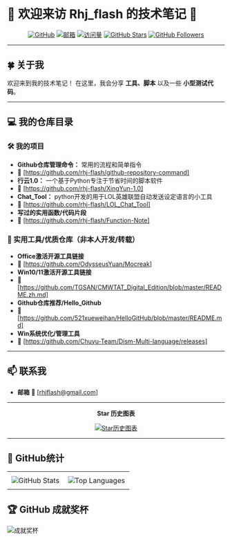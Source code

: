 # 🌟 欢迎来访 Rhj_flash 的技术笔记 🌟
<div align="center">

[![GitHub](https://img.shields.io/badge/GitHub-rhj--flash-181717?style=for-the-badge&logo=github)](https://github.com/rhj-flash)
[![邮箱](https://img.shields.io/badge/邮箱-rhjflash@gmail.com-red?style=for-the-badge&logo=gmail)](mailto:rhjflash@gmail.com)
[![访问量](https://komarev.com/ghpvc/?username=rhj-flash&color=blue&style=for-the-badge)](https://github.com/rhj-flash)
[![GitHub Stars](https://img.shields.io/github/stars/rhj-flash?style=for-the-badge&logo=github&color=yellow)](https://github.com/rhj-flash)
[![GitHub Followers](https://img.shields.io/github/followers/rhj-flash?style=for-the-badge&logo=github&color=green)](https://github.com/rhj-flash)

</div>

---

## 🍀 关于我

欢迎来到我的技术笔记！
在这里，我会分享 **工具、脚本** 以及一些 **小型测试代码**。

---

## 💻 我的仓库目录

### 🛠️ 我的项目
- **Github仓库管理命令：** 常用的流程和简单指令
- 🔗 [https://github.com/rhj-flash/github-repository-command]
- **行云1.0：** 一个基于Python专注于节省时间的脚本软件
- 🔗 [https://github.com/rhj-flash/XingYun-1.0]
- **Chat_Tool：** python开发的用于LOL英雄联盟自动发送设定语言的小工具
- 🔗 [https://github.com/rhj-flash/LOL_Chat_Tool]
- **写过的实用函数/代码片段**
- 🔗 [https://github.com/rhj-flash/Function-Note]

### 🔗 实用工具/优质仓库（非本人开发/转载）
- **Office激活开源工具链接**
- 🔗 [https://github.com/OdysseusYuan/Mocreak]
- **Win10/11激活开源工具链接**
- 🔗 [https://github.com/TGSAN/CMWTAT_Digital_Edition/blob/master/README.zh.md]
- **Github仓库推荐/Hello_Github**
- 🔗 [https://github.com/521xueweihan/HelloGitHub/blob/master/README.md]
- **Win系统优化/管理工具**
- 🔗 [https://github.com/Chuyu-Team/Dism-Multi-language/releases]

---

## 📫 联系我

- **邮箱** 🔗 [rhjflash@gmail.com]

---

<div align="center">

**Star 历史图表**

[![Star历史图表](https://api.star-history.com/svg?repos=rhj-flash/github-repository-command,rhj-flash/XingYun-1.0,rhj-flash/LOL_Chat_Tool,rhj-flash/Function-Note&type=Date)](https://star-history.com/#rhj-flash/github-repository-command&rhj-flash/XingYun-1.0&rhj-flash/LOL_Chat_Tool&rhj-flash/Function-Note&Date)
</div>

---

## 📝 GitHub统计
<div align="center">
  <table style="width: 100%; border: none; border-collapse: collapse;">
    <tr>
      <td style="text-align: center; padding: 10px;">
        <img src="https://github-readme-stats.vercel.app/api?username=rhj-flash&show_icons=true&theme=radical&locale=cn&hide_border=true" alt="GitHub Stats" style="max-width: 100%; height: auto; display: block; margin: 0 auto;">
      </td>
      <td style="text-align: center; padding: 10px;">
        <img src="https://github-readme-stats.vercel.app/api/top-langs/?username=rhj-flash&layout=compact&theme=radical&locale=cn&hide_border=true" alt="Top Languages" style="max-width: 100%; height: auto; display: block; margin: 0 auto;">
      </td>
    </tr>
  </table>
</div>

## 🏆 GitHub 成就奖杯

![成就奖杯](https://github-profile-trophy.vercel.app/?username=rhj-flash&theme=radical&no-frame=true&margin-w=15)
